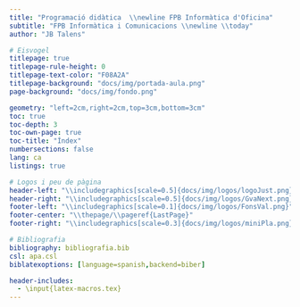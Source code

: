 ```yaml
---
title: "Programació didàtica  \\newline FPB Informàtica d'Oficina"
subtitle: "FPB Informàtica i Comunicacions \\newline \\today"
author: "JB Talens"

# Eisvogel
titlepage: true
titlepage-rule-height: 0
titlepage-text-color: "F08A2A"
titlepage-background: "docs/img/portada-aula.png"
page-background: "docs/img/fondo.png"

geometry: "left=2cm,right=2cm,top=3cm,bottom=3cm"
toc: true
toc-depth: 3
toc-own-page: true
toc-title: "Índex"
numbersections: false
lang: ca
listings: true

# Logos i peu de pàgina
header-left: "\\includegraphics[scale=0.5]{docs/img/logos/logoJust.png} \\textcolor{morat}{| Programació d'Aula IMX}"
header-right: "\\includegraphics[scale=0.5]{docs/img/logos/GvaNext.png}"
footer-left: "\\includegraphics[scale=0.1]{docs/img/logos/FonsVal.png}"
footer-center: "\\thepage/\\pageref{LastPage}"
footer-right: "\\includegraphics[scale=0.3]{docs/img/logos/miniPla.png}"

# Bibliografia
bibliography: bibliografia.bib
csl: apa.csl
biblatexoptions: [language=spanish,backend=biber]

header-includes:
  - \input{latex-macros.tex}
---
```

